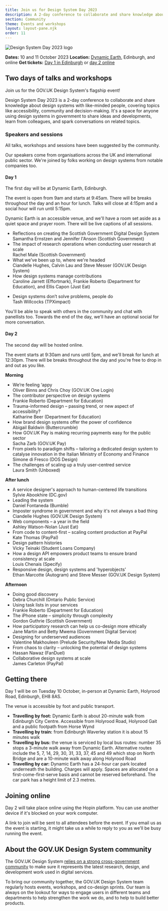 ```yaml
---
title: Join us for Design System Day 2023
description: A 2-day conference to collaborate and share knowledge about design systems with like-minded people.
section: Community
theme: Events and workshops
layout: layout-pane.njk
order: 11
---
```


<img src="/community/images/dsd23-announcement-banner.svg" alt="Design System Day 2023 logo" class="app-image--no-border govuk-!-margin-bottom-6" loading="lazy">

**Dates:** 10 and 11 October 2023
**Location:** <a href="https://dynamicearth.org.uk/plan-your-visit/getting-here/">Dynamic Earth</a>, Edinburgh, and online
**Get tickets:** <a href="https://www.eventbrite.co.uk/e/714571050247?aff=oddtdtcreator">Day 1 in Edinburgh</a> or <a href="https://www.eventbrite.co.uk/e/714592022977?aff=oddtdtcreator">day 2 online</a>

<!--

Setting the following convention:
    /community/design-system-day/ always describes the upcoming event or the event in general
    /community/design-system-day-[year]/ is the archive page for an event which collects the videos, slides and notes for a particular conference

This means that hyperlinks to /community/design-system-day/ can always encourage ticket sales or mailing list subscriptions.

-->

## Two days of talks and workshops

Join us for the GOV.UK Design System's flagship event!

Design System Day 2023 is a 2-day conference to collaborate and share knowledge about design systems with like-minded people, covering topics like accessibility, community and decision-making. It's a space for anyone using design systems in government to share ideas and developments, learn from colleagues, and spark conversations on related topics.

### Speakers and sessions

All talks, workshops and sessions have been suggested by the community. 

Our speakers come from organisations across the UK and international public sector. We're joined by folks working on design systems from notable companies too.

#### Day 1

The first day will be at Dynamic Earth, Edinburgh. 

The event is open from 9am and starts at 9:45am. There will be breaks throughout the day and an hour for lunch. Talks will close at 4:15pm and a social hour will run until 5:15pm.

Dynamic Earth is an accessible venue, and we'll have a room set aside as a quiet space and prayer room. There will be live captions of all sessions.

- Reflections on creating the Scottish Government Digital Design System</br>Samantha Ernstzen and Jennifer I'Anson (Scottish Government)
- The impact of research operations when conducting user research at scale</br>Rachel Male (Scottish Government)
- What we've been up to, where we're headed</br>Ciandelle Hughes, Calvin Lau and Steve Messer (GOV.UK Design System)
- How design systems manage contributions</br>Caroline Jarrett (Effortmark), Frankie Roberto (Department for Education), <!-- Julian Thompson (Rooted by Design),--> and Ellis Capon (Just Eat)
<!-- - Trauma-informed research and design</br>Katrina Birch (GOV.UK Design System), Janice Hannaway (?), Kate Every (?), and Helen Baron (?) -->
- Design systems don’t solve problems, people do</br>Tash Willcocks (TPXimpact)

You'll be able to speak with others in the community and chat with panellists too. Towards the end of the day, we'll have an optional social for more conversation.

#### Day 2

The second day will be hosted online. 

The event starts at 9:30am and runs until 5pm, and we'll break for lunch at 12:30pm. There will be breaks throughout the day and you're free to drop in and out as you like. 

**Morning**

- We’re feeling ‘appy</br>Oliver Binns and Chris Choy (GOV.UK One Login)
- The contributor perspective on design systems</br>Frankie Roberto (Department for Education)
- Trauma-informed design – passing trend, or new aspect of accessibility?</br>Katharine Beer (Department for Education)
- How brand design systems offer the power of confidence</br>Abigail Baldwin (Buttercrumble)
- How GOV.UK Pay is making recurring payments easy for the public sector</br>Sacha Zarb (GOV.UK Pay)
- From pixels to paradigm shifts – tailoring a dedicated design system to catalyse innovation in the Italian Ministry of Economy and Finance</br>Simone di Fresco (DOS Design)
- The challenges of scaling up a truly user-centred service</br>Laura Smith (Unboxed)

**After lunch**

- A service designer's approach to human-centered life transitions</br>Sylvie Abookhire (DC.gov)
- Leading the system</br>Daniel Fontaneda (Bumble)
- Imposter syndrome in government and why it's not always a bad thing</br>Ciandelle Hughes (GOV.UK Design System)
- Web components – a year in the field</br>Ashley Watson-Nolan (Just Eat)
- From code to content-first – scaling content production at PayPal</br>Kate Thomas (PayPal)
- Design pattern histories</br>Vicky Teinaki (Student Loans Company)
- How a design API empowers product teams to ensure brand consistency at scale</br>Louis Chenais (Specify)
- Responsive design, design systems and 'hyperobjects'</br>Ethan Marcotte (Autogram) and Steve Messer (GOV.UK Design System) 

**Afternoon**

- Doing good discovery</br>Debra Churchill (Ontario Public Service)
- Using task lists in your services</br>Frankie Roberto (Department for Education)
- The iPhone state – simplicity through complexity</br>Gordon Guthrie (Scottish Government)
- How participatory research can help us co-design more ethically</br>Jane Martin and Betty Mwema (Government Digital Service)
- Designing for underserved audiences</br>Valentine Makhouleen (Prelude Security/New Media Studio)
- From chaos to clarity – unlocking the potential of design systems</br>Hassan Nawaz (FanDuel)
- Collaborative design systems at scale</br>James Carleton (PayPal)

## Getting there

Day 1 will be on Tuesday 10 October, in-person at Dynamic Earth, Holyrood Road, Edinburgh, EH8 8AS.

The venue is accessible by foot and public transport. 

- **Travelling by foot:** Dynamic Earth is about 20-minute walk from Edinburgh City Centre. Accessible from Holyrood Road, Holyrood Gait and a public footpath from Horse Wynd
- **Travelling by train:** from Edinburgh Waverley station it is about 15 minutes walk
- **Travelling by bus:** the venue is serviced by local bus routes: number 35 stops a 3-minute walk away from Dynamic Earth. Alternative routes include the 5, 7, 14, 29, 30, 31, 33, 37, 45 and 49 which stop on North Bridge and are a 10-minute walk away along Holyrood Road
- **Travelling by car:** Dynamic Earth has a 24-hour car park located underneath the building. Charges will apply. Spaces are allocated on a first-come-first-serve basis and cannot be reserved beforehand. The car park has a height limit of 2.3 metres.

## Joining online

Day 2 will take place online using the Hopin platform. You can use another device if it's blocked on your work computer.

A link to join will be sent to all attendees before the event. If you email us as the event is starting, it might take us a while to reply to you as we'll be busy running the event.

## About the GOV.UK Design System community

The GOV.UK Design System <a href="/community/">relies on a strong cross-government community</a> to make sure it represents the latest research, design, and development work used in digital services.

To bring our community together, the GOV.UK Design System team regularly hosts events, workshops, and co-design sprints. Our team is always on the lookout for ways to engage users in different teams and departments to help strengthen the work we do, and to help to build better products.
